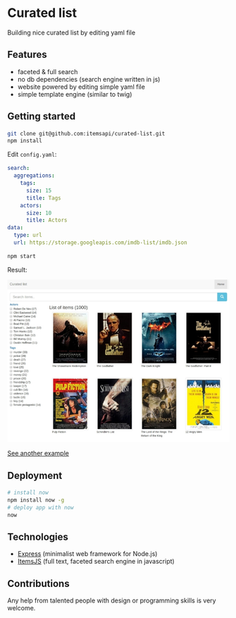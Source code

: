 # Curated list

Building nice curated list by editing yaml file

## Features

- faceted & full search
- no db dependencies (search engine written in js)
- website powered by editing simple yaml file
- simple template engine (similar to twig)

## Getting started

```bash
git clone git@github.com:itemsapi/curated-list.git
npm install
```

Edit `config.yaml`:

```yaml
search:
  aggregations:
    tags: 
      size: 15
      title: Tags
    actors: 
      size: 10
      title: Actors
data:
  type: url
  url: https://storage.googleapis.com/imdb-list/imdb.json
```

```bash
npm start
```

Result:

![Curated list of movies](github/movies.jpg)

[See another example](examples.md)

## Deployment

```bash
# install now
npm install now -g
# deploy app with now 
now
```

## Technologies

- [Express](https://github.com/expressjs/express) (minimalist web framework for Node.js)
- [ItemsJS](https://github.com/itemsapi/itemsjs) (full text, faceted search engine in javascript)

## Contributions

Any help from talented people with design or programming skills is very welcome.
